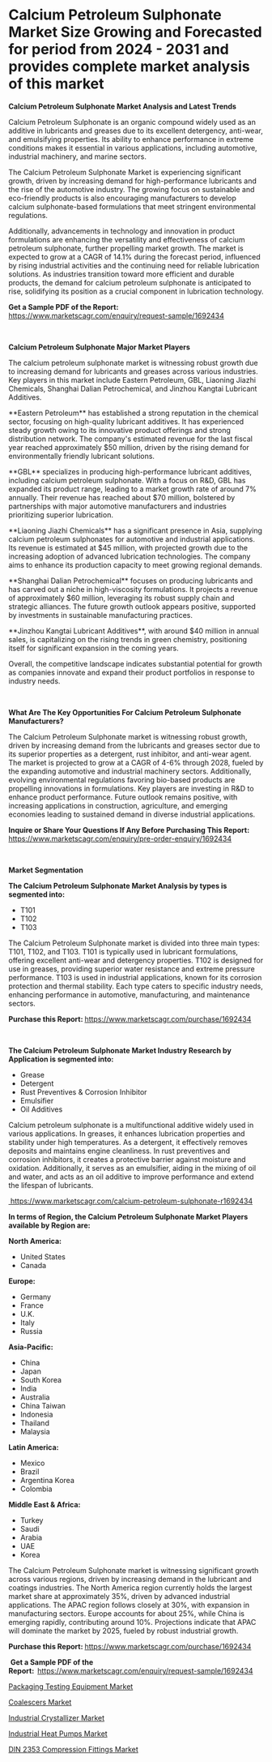 <p><h1>Calcium Petroleum Sulphonate Market Size Growing and Forecasted for period from 2024 - 2031 and provides complete market analysis of this market</h1></p><p><strong>Calcium Petroleum Sulphonate Market Analysis and Latest Trends</strong></p>
<p><p>Calcium Petroleum Sulphonate is an organic compound widely used as an additive in lubricants and greases due to its excellent detergency, anti-wear, and emulsifying properties. Its ability to enhance performance in extreme conditions makes it essential in various applications, including automotive, industrial machinery, and marine sectors.</p><p>The Calcium Petroleum Sulphonate Market is experiencing significant growth, driven by increasing demand for high-performance lubricants and the rise of the automotive industry. The growing focus on sustainable and eco-friendly products is also encouraging manufacturers to develop calcium sulphonate-based formulations that meet stringent environmental regulations.</p><p>Additionally, advancements in technology and innovation in product formulations are enhancing the versatility and effectiveness of calcium petroleum sulphonate, further propelling market growth. The market is expected to grow at a CAGR of 14.1% during the forecast period, influenced by rising industrial activities and the continuing need for reliable lubrication solutions. As industries transition toward more efficient and durable products, the demand for calcium petroleum sulphonate is anticipated to rise, solidifying its position as a crucial component in lubrication technology.</p></p>
<p><strong>Get a Sample PDF of the Report:&nbsp;</strong> <a href="https://www.marketscagr.com/enquiry/request-sample/1692434?utm_campaign=1332&utm_medium=2&utm_source=Github&utm_content=ia&utm_term=20102024&utm_id=calcium-petroleum-sulphonate">https://www.marketscagr.com/enquiry/request-sample/1692434</a></p>
<p>&nbsp;</p>
<p><strong>Calcium Petroleum Sulphonate Major Market Players</strong></p>
<p><p>The calcium petroleum sulphonate market is witnessing robust growth due to increasing demand for lubricants and greases across various industries. Key players in this market include Eastern Petroleum, GBL, Liaoning Jiazhi Chemicals, Shanghai Dalian Petrochemical, and Jinzhou Kangtai Lubricant Additives.</p><p>**Eastern Petroleum** has established a strong reputation in the chemical sector, focusing on high-quality lubricant additives. It has experienced steady growth owing to its innovative product offerings and strong distribution network. The company's estimated revenue for the last fiscal year reached approximately $50 million, driven by the rising demand for environmentally friendly lubricant solutions.</p><p>**GBL** specializes in producing high-performance lubricant additives, including calcium petroleum sulphonate. With a focus on R&D, GBL has expanded its product range, leading to a market growth rate of around 7% annually. Their revenue has reached about $70 million, bolstered by partnerships with major automotive manufacturers and industries prioritizing superior lubrication.</p><p>**Liaoning Jiazhi Chemicals** has a significant presence in Asia, supplying calcium petroleum sulphonates for automotive and industrial applications. Its revenue is estimated at $45 million, with projected growth due to the increasing adoption of advanced lubrication technologies. The company aims to enhance its production capacity to meet growing regional demands.</p><p>**Shanghai Dalian Petrochemical** focuses on producing lubricants and has carved out a niche in high-viscosity formulations. It projects a revenue of approximately $60 million, leveraging its robust supply chain and strategic alliances. The future growth outlook appears positive, supported by investments in sustainable manufacturing practices.</p><p>**Jinzhou Kangtai Lubricant Additives**, with around $40 million in annual sales, is capitalizing on the rising trends in green chemistry, positioning itself for significant expansion in the coming years.</p><p>Overall, the competitive landscape indicates substantial potential for growth as companies innovate and expand their product portfolios in response to industry needs.</p></p>
<p>&nbsp;</p>
<p><strong>What Are The Key Opportunities For Calcium Petroleum Sulphonate Manufacturers?</strong></p>
<p><p>The Calcium Petroleum Sulphonate market is witnessing robust growth, driven by increasing demand from the lubricants and greases sector due to its superior properties as a detergent, rust inhibitor, and anti-wear agent. The market is projected to grow at a CAGR of 4-6% through 2028, fueled by the expanding automotive and industrial machinery sectors. Additionally, evolving environmental regulations favoring bio-based products are propelling innovations in formulations. Key players are investing in R&D to enhance product performance. Future outlook remains positive, with increasing applications in construction, agriculture, and emerging economies leading to sustained demand in diverse industrial applications.</p></p>
<p><strong>Inquire or Share Your Questions If Any Before Purchasing This Report:</strong> <a href="https://www.marketscagr.com/enquiry/pre-order-enquiry/1692434?utm_campaign=1332&utm_medium=2&utm_source=Github&utm_content=ia&utm_term=20102024&utm_id=calcium-petroleum-sulphonate">https://www.marketscagr.com/enquiry/pre-order-enquiry/1692434</a></p>
<p>&nbsp;</p>
<p><strong>Market Segmentation</strong></p>
<p><strong>The Calcium Petroleum Sulphonate Market Analysis by types is segmented into:</strong></p>
<p><ul><li>T101</li><li>T102</li><li>T103</li></ul></p>
<p><p>The Calcium Petroleum Sulphonate market is divided into three main types: T101, T102, and T103. T101 is typically used in lubricant formulations, offering excellent anti-wear and detergency properties. T102 is designed for use in greases, providing superior water resistance and extreme pressure performance. T103 is used in industrial applications, known for its corrosion protection and thermal stability. Each type caters to specific industry needs, enhancing performance in automotive, manufacturing, and maintenance sectors.</p></p>
<p><strong>Purchase this Report:&nbsp;</strong><a href="https://www.marketscagr.com/purchase/1692434?utm_campaign=1332&utm_medium=2&utm_source=Github&utm_content=ia&utm_term=20102024&utm_id=calcium-petroleum-sulphonate">https://www.marketscagr.com/purchase/1692434</a></p>
<p>&nbsp;</p>
<p><strong>The Calcium Petroleum Sulphonate Market Industry Research by Application is segmented into:</strong></p>
<p><ul><li>Grease</li><li>Detergent</li><li>Rust Preventives & Corrosion Inhibitor</li><li>Emulsifier</li><li>Oil Additives</li></ul></p>
<p><p>Calcium petroleum sulphonate is a multifunctional additive widely used in various applications. In greases, it enhances lubrication properties and stability under high temperatures. As a detergent, it effectively removes deposits and maintains engine cleanliness. In rust preventives and corrosion inhibitors, it creates a protective barrier against moisture and oxidation. Additionally, it serves as an emulsifier, aiding in the mixing of oil and water, and acts as an oil additive to improve performance and extend the lifespan of lubricants.</p></p>
<p><a href="https://www.marketscagr.com/calcium-petroleum-sulphonate-r1692434?utm_campaign=1332&utm_medium=2&utm_source=Github&utm_content=ia&utm_term=20102024&utm_id=calcium-petroleum-sulphonate">&nbsp;https://www.marketscagr.com/calcium-petroleum-sulphonate-r1692434</a></p>
<p><strong>In terms of Region, the Calcium Petroleum Sulphonate Market Players available by Region are:</strong></p>
<p>
    <p> <strong> North America: </strong>
        <ul>
            <li>United States</li>
            <li>Canada</li>
        </ul>
        </p> 
    <p> <strong> Europe: </strong>
        <ul>
            <li>Germany</li>
            <li>France</li>
            <li>U.K.</li>
            <li>Italy</li>
            <li>Russia</li>
        </ul>
        </p> 
    <p> <strong> Asia-Pacific: </strong>
        <ul>
            <li>China</li>
            <li>Japan</li>
            <li>South Korea</li>
            <li>India</li>
            <li>Australia</li>
            <li>China Taiwan</li>
            <li>Indonesia</li>
            <li>Thailand</li>
            <li>Malaysia</li>
        </ul>
        </p> 
    <p> <strong> Latin America: </strong>
        <ul>
            <li>Mexico</li>
            <li>Brazil</li>
            <li>Argentina Korea</li>
            <li>Colombia</li>
        </ul>
        </p> 
    <p> <strong> Middle East & Africa: </strong>
        <ul>
            <li>Turkey</li>
            <li>Saudi</li>
            <li>Arabia</li>
            <li>UAE</li>
            <li>Korea</li>
        </ul>
    </p>
    </p>
<p><p>The Calcium Petroleum Sulphonate market is witnessing significant growth across various regions, driven by increasing demand in the lubricant and coatings industries. The North America region currently holds the largest market share at approximately 35%, driven by advanced industrial applications. The APAC region follows closely at 30%, with expansion in manufacturing sectors. Europe accounts for about 25%, while China is emerging rapidly, contributing around 10%. Projections indicate that APAC will dominate the market by 2025, fueled by robust industrial growth.</p></p>
<p><strong>Purchase this Report: </strong><a href="https://www.marketscagr.com/purchase/1692434?utm_campaign=1332&utm_medium=2&utm_source=Github&utm_content=ia&utm_term=20102024&utm_id=calcium-petroleum-sulphonate">https://www.marketscagr.com/purchase/1692434</a></p>
<p>&nbsp;<strong>Get a Sample PDF of the Report:&nbsp;&nbsp;</strong><a href="https://www.marketscagr.com/enquiry/request-sample/1692434?utm_campaign=1332&utm_medium=2&utm_source=Github&utm_content=ia&utm_term=20102024&utm_id=calcium-petroleum-sulphonate">https://www.marketscagr.com/enquiry/request-sample/1692434</a></p>
<p><strong></strong></p>
<p><p><a href="https://www.linkedin.com/pulse/global-packaging-testing-equipment-market-exploring-share-trends-kubuc?utm_campaign=1332&utm_medium=2&utm_source=Github&utm_content=ia&utm_term=20102024&utm_id=calcium-petroleum-sulphonate">Packaging Testing Equipment Market</a></p><p><a href="https://www.linkedin.com/pulse/coalescers-market-research-report-forecast-growth-prospects-fsp8c?utm_campaign=1332&utm_medium=2&utm_source=Github&utm_content=ia&utm_term=20102024&utm_id=calcium-petroleum-sulphonate">Coalescers Market</a></p><p><a href="https://www.linkedin.com/pulse/market-insights-global-industrial-crystallizer-forecast-innovation-dm0fc?utm_campaign=1332&utm_medium=2&utm_source=Github&utm_content=ia&utm_term=20102024&utm_id=calcium-petroleum-sulphonate">Industrial Crystallizer Market</a></p><p><a href="https://www.linkedin.com/pulse/industrial-heat-pumps-market-segmentation-geographical-regions-smxzc?utm_campaign=1332&utm_medium=2&utm_source=Github&utm_content=ia&utm_term=20102024&utm_id=calcium-petroleum-sulphonate">Industrial Heat Pumps Market</a></p><p><a href="https://www.linkedin.com/pulse/din-2353-compression-fittings-market-research-report-2024-2031-dlmzc?utm_campaign=1332&utm_medium=2&utm_source=Github&utm_content=ia&utm_term=20102024&utm_id=calcium-petroleum-sulphonate">DIN 2353 Compression Fittings Market</a></p></p>
